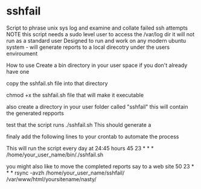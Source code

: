 # sshfail
Script to phrase unix sys log and examine and collate failed ssh attempts
NOTE this script needs a sudo level user to access the /var/log dir it will not run as a standard user
Designed to run and work on any modern ubuntu system - will generate reports to a local direcotry under the users enviroument 

How to use
Create a bin directory in your user space if you don't already have one

copy the sshfail.sh file into that directory

chmod +x the sshfail.sh file that will make it executable

also create a directory in your user folder called "sshfail" this will contain the generated repports

test that the script runs
./sshfail.sh
This should generate a 

finaly add the following  lines to your crontab to automate the process

This will run the script every day at 24:45 hours
45 23 * * * /home/your_user_name/bin/./sshfail.sh

you might also like to move the completed reports say to a web site 
50 23 * * * rsync -avzh /home/your_user_name/sshfail/ /var/www/html/yoursitename/nasty/



